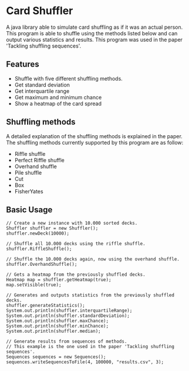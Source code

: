# Card Shuffler
A java library able to simulate card shuffling as if it was an actual person. This program is able to shuffle using the methods listed below and can output various statistics and results. This program was used in the paper 'Tackling shuffling sequences'.

## Features
* Shuffle with five different shuffling methods.
* Get standard deviation
* Get interquartile range
* Get maximum and minimum chance
* Show a heatmap of the card spread

## Shuffling methods
A detailed explanation of the shuffling methods is explained in the paper. The shuffling methods currently supported by this program are as follow:
* Riffle shuffle
* Perfect Riffle shuffle
* Overhand shuffle
* Pile shuffle
* Cut
* Box
* FisherYates

## Basic Usage
```
// Create a new instance with 10.000 sorted decks.
Shuffler shuffler = new Shuffler();
shuffler.newDeck(10000);

// Shuffle all 10.000 decks using the riffle shuffle.
shuffler.RiffleShuffle();

// Shuffle the 10.000 decks again, now using the overhand shuffle.
shuffler.OverhandShuffle();

// Gets a heatmap from the previously shuffled decks.
Heatmap map = shuffler.getHeatmap(true);
map.setVisible(true);

// Generates and outputs statistics from the previously shuffled decks.
shuffler.generateStatistics();
System.out.println(shuffler.interquartileRange);
System.out.println(shuffler.standardDeviation);
System.out.println(shuffler.maxChance);
System.out.println(shuffler.minChance);
System.out.println(shuffler.median);

// Generate results from sequences of methods.
// This example is the one used in the paper 'Tackling shuffling sequences'.
Sequences sequences = new Sequences();
sequences.writeSequencesToFile(4, 100000, "results.csv", 3);
```